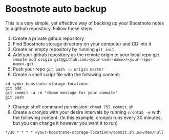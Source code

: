 # Boostnote auto backup

This is a very simple, yet effective way of backing up your Boostnote notes to a github repository. Follow these steps:

1. Create a private github repository
2. Find Boostnote storage directory on your computer and CD into it
3. Create an empty repository by running `git init` 
4. Add your github repository as the remote origin to your local repo `git remote add origin git@github.com:<your-user-name>/<your-repo-name>.git`
5. Push your repo `git push -u origin master`
6. Create a shell script file with the following content:
```shell
cd <your-boostnote-storage-location>
git add .
git commit -a -m "<Some message for your commit>"
git push
```
7. Change shell command permission: `chmod 755 commit.sh`
8. Create a cronjob with your desire intervals by running `crontab -e` with the following content: (In this example, cronjob runs every 30 minutes, but you can change it however you want it to run)
```shell
*/30 * * * * <your-boostnote-storage-location>/commit.sh 1&>/dev/null
```

